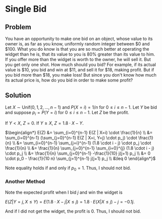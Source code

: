 # Single Bid

## Problem

You have an opportunity to make one bid on an object, whose value to its owner is, as far as you know, uniformly random integer between \$0 and \$100. What you do know is that you are so much better at operating the widget than he is, that its value to you is 80% greater than its value to him. If you offer more than the widget is worth to the owner, he will sell it. But you get only one shot. How much should you bid? For example, if its actual value is \$10, you bid and win at \$11, and sell it for \$18, making profit. But if you bid more than \$18, you make loss! But since you don't know how much its actual price is, how do you bid in order to make some profit?

## Solution

Let $X \sim \textrm{Unif}(0, 1, 2, \ldots, n-1)$ and $P(X = i) = 1 / n$ for $0 \leq i \leq n-1$. Let $Y$ be bid and suppose $p_i = P(Y = i)$ for $0 \leq i \leq n-1$. Let $Z$ be the profit.

If $Y < X$, $Z = 0$. If $Y \geq X$, $Z = 1.8 \cdot X - Y$.

$\begin{align*}
E(Z) &= \sum_{i=0}^{n-1} E(Z | X=i) \cdot \frac{1}{n} \\
&= \sum_{i=0}^{n-1} (\sum_{j=0}^{n-1} E(Z | X=i, Y=j) \cdot p_j) \cdot \frac{1}{n} \\
&= \sum_{i=0}^{n-1} \sum_{j=i}^{n-1} (1.8 \cdot i - j) \cdot p_j \cdot \frac{1}{n} \\
&= \frac{1}{n} \sum_{j=0}^{n-1} \sum_{i=0}^{j} (1.8 \cdot i - j) \cdot p_j \\
&= \frac{1}{n} \sum_{j=0}^{n-1} -\frac{1}{10} j(j+1) p_j \\
&= 0 \cdot p_0 - \frac{1}{10 n} \sum_{j=1}^{n-1} j(j+1) p_j \\
&\leq 0 
\end{align*}$

Note equality holds if and only if $p_0 = 1$. Thus, I should not bid.

### Another Method

Note the expected profit when I bid $j$ and win the widget is

 $E(Z|Y = j, X \leq Y) = E(1.8 \cdot X-j|X\leq j) = 1.8 \cdot E(X | X \leq j) - j = -0.1j$.
 
 And if I did not get the widget, the profit is 0. Thus, I should not bid.


